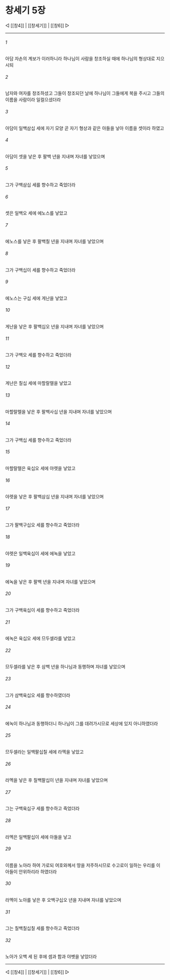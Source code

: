 # 창세기 5장

◁ [[창4]] | [[창세기]] | [[창6]] ▷
***

###### 1
아담 자손의 계보가 이러하니라 하나님이 사람을 창조하실 때에 하나님의 형상대로 지으시되

###### 2
남자와 여자를 창조하셨고 그들이 창조되던 날에 하나님이 그들에게 복을 주시고 그들의 이름을 사람이라 일컬으셨더라

###### 3
아담이 일백삼십 세에 자기 모양 곧 자기 형상과 같은 아들을 낳아 이름을 셋이라 하였고

###### 4
아담이 셋을 낳은 후 팔백 년을 지내며 자녀를 낳았으며

###### 5
그가 구백삼십 세를 향수하고 죽었더라

###### 6
셋은 일백오 세에 에노스를 낳았고

###### 7
에노스를 낳은 후 팔백칠 년을 지내며 자녀를 낳았으며

###### 8
그가 구백십이 세를 향수하고 죽었더라

###### 9
에노스는 구십 세에 게난을 낳았고

###### 10
게난을 낳은 후 팔백십오 년을 지내며 자녀를 낳았으며

###### 11
그가 구백오 세를 향수하고 죽었더라

###### 12
게난은 칠십 세에 마할랄렐을 낳았고

###### 13
마할랄렐을 낳은 후 팔백사십 년을 지내며 자녀를 낳았으며

###### 14
그가 구백십 세를 향수하고 죽었더라

###### 15
마할랄렐은 육십오 세에 야렛을 낳았고

###### 16
야렛을 낳은 후 팔백삼십 년을 지내며 자녀를 낳았으며

###### 17
그가 팔백구십오 세를 향수하고 죽었더라

###### 18
야렛은 일백육십이 세에 에녹을 낳았고

###### 19
에녹을 낳은 후 팔백 년을 지내며 자녀를 낳았으며

###### 20
그가 구백육십이 세를 향수하고 죽었더라

###### 21
에녹은 육십오 세에 므두셀라를 낳았고

###### 22
므두셀라를 낳은 후 삼백 년을 하나님과 동행하며 자녀를 낳았으며

###### 23
그가 삼백육십오 세를 향수하였더라

###### 24
에녹이 하나님과 동행하더니 하나님이 그를 데려가시므로 세상에 있지 아니하였더라

###### 25
므두셀라는 일백팔십칠 세에 라멕을 낳았고

###### 26
라멕을 낳은 후 칠백팔십이 년을 지내며 자녀를 낳았으며

###### 27
그는 구백육십구 세를 향수하고 죽었더라

###### 28
라멕은 일백팔십이 세에 아들을 낳고

###### 29
이름을 노아라 하여 가로되 여호와께서 땅을 저주하시므로 수고로이 일하는 우리를 이 아들이 안위하리라 하였더라

###### 30
라멕이 노아를 낳은 후 오백구십오 년을 지내며 자녀를 낳았으며

###### 31
그는 칠백칠십칠 세를 향수하고 죽었더라

###### 32
노아가 오백 세 된 후에 셈과 함과 야벳을 낳았더라

***
◁ [[창4]] | [[창세기]] | [[창6]] ▷